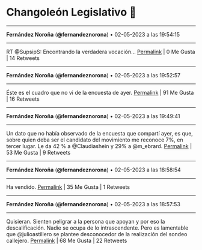 # Changoleón Legislativo 🙈
*****
**Fernández Noroña** (**@fernandeznorona**) • 02-05-2023 a las 19:54:15
*****
RT @SupsipS: Encontrando la verdadera vocación...
[Permalink](https://twitter.com/fernandeznorona/status/1653608885050064897) | 0 Me Gusta | 14 Retweets
*****
**Fernández Noroña** (**@fernandeznorona**) • 02-05-2023 a las 19:52:57
*****
Éste es el cuadro que no vi de la encuesta de ayer.
[Permalink](https://twitter.com/fernandeznorona/status/1653608557454163968) | 91 Me Gusta | 16 Retweets
*****
**Fernández Noroña** (**@fernandeznorona**) • 02-05-2023 a las 19:49:41
*****
Un dato que no había observado de la encuesta que compartí ayer, es que, sobre quien deba ser el candidato del movimiento me reconoce 7%, en tercer lugar. Le da 42 % a @Claudiashein y 29% a @m_ebrard.
[Permalink](https://twitter.com/fernandeznorona/status/1653607736951681025) | 53 Me Gusta | 9 Retweets
*****
**Fernández Noroña** (**@fernandeznorona**) • 02-05-2023 a las 18:58:54
*****
Ha vendido.
[Permalink](https://twitter.com/fernandeznorona/status/1653594954311286785) | 35 Me Gusta | 1 Retweets
*****
**Fernández Noroña** (**@fernandeznorona**) • 02-05-2023 a las 18:57:53
*****
Quisieran. Sienten peligrar a la persona que apoyan y por eso la descalificación. Nadie se ocupa de lo intrascendente. Pero es lamentable que @julioastillero se plantee desconocedor de la realización del sondeo callejero.
[Permalink](https://twitter.com/fernandeznorona/status/1653594699033370624) | 68 Me Gusta | 22 Retweets